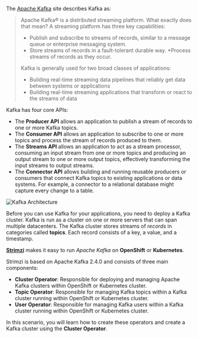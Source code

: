The [Apache Kafka](https://kafka.apache.org/) site describes Kafka as:

> Apache Kafka® is a distributed streaming platform. What exactly does that mean?
> A streaming platform has three key capabilities:
>
> * Publish and subscribe to streams of records, similar to a message queue or enterprise messaging system.
> * Store streams of records in a fault-tolerant durable way.
> *Process streams of records as they occur.
>
> Kafka is generally used for two broad classes of applications:
>
> * Building real-time streaming data pipelines that reliably get data between systems or applications
> * Building real-time streaming applications that transform or react to the streams of data

Kafka has four core APIs:

* The __Producer API__ allows an application to publish a stream of records to one or more Kafka topics.
* The __Consumer API__ allows an application to subscribe to one or more topics and process the stream of records produced to them.
* The __Streams API__ allows an application to act as a stream processor, consuming an input stream from one or more topics and producing an output stream to one or more output topics, effectively transforming the input streams to output streams.
* The __Connector API__ allows building and running reusable producers or consumers that connect Kafka topics to existing applications or data systems. For example, a connector to a relational database might capture every change to a table.

![Kafka Architecture](/openshift/assets/middleware/middleware-amq-streams/kafka_apis.png)

Before you can use Kafka for your applications, you need to deploy a Kafka cluster. Kafka is run as a cluster on one or more servers that can span multiple datacenters. The Kafka cluster stores streams of _records_ in categories called __topics__. Each record consists of a key, a value, and a timestamp.

[__Strimzi__](https://strimzi.io) makes it easy to run _Apache Kafka_ on __OpenShift__ or __Kubernetes__.

Strimzi is based on Apache Kafka 2.4.0 and consists of three main components:

* __Cluster Operator__: Responsible for deploying and managing Apache Kafka clusters within OpenShift or Kubernetes cluster.
* __Topic Operator__: Responsible for managing Kafka topics within a Kafka cluster running within OpenShift or Kubernetes cluster.
* __User Operator__: Responsible for managing Kafka users within a Kafka cluster running within OpenShift or Kubernetes cluster.

In this scenario, you will learn how to create these operators and create a Kafka cluster using the __Cluster Operator__.

<!--stackedit_data:
eyJoaXN0b3J5IjpbMTYyMjY0NjA0OCwzMDc2NDYzMjcsOTAxNj
k1MDQ1XX0=
-->